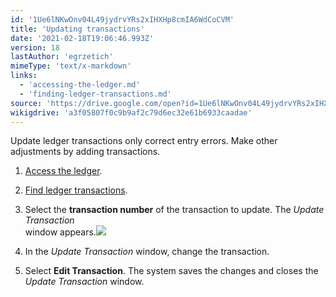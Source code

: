 ```yaml
---
id: '1Ue6lNKwOnv04L49jydrvYRs2xIHXHp8cmIA6WdCoCVM'
title: 'Updating transactions'
date: '2021-02-18T19:06:46.993Z'
version: 18
lastAuthor: 'egrzetich'
mimeType: 'text/x-markdown'
links:
  - 'accessing-the-ledger.md'
  - 'finding-ledger-transactions.md'
source: 'https://drive.google.com/open?id=1Ue6lNKwOnv04L49jydrvYRs2xIHXHp8cmIA6WdCoCVM'
wikigdrive: 'a3f05807f0c9b9af2c79d6ec32e61b6933caadae'
---
```

Update ledger transactions only correct entry errors. Make other adjustments by adding transactions.
1. [Access the ledger](accessing-the-ledger.md).
2. [Find ledger transactions](finding-ledger-transactions.md).
3. Select the <strong>transaction number</strong> of the transaction to update. The <em>Update Transaction</em>  
    window appears.<img src="../updating-transactions.assets/100000000000053B0000026798872BBEA622DF44.png" />  

4. In the <em>Update Transaction</em> window, change the transaction.
5. Select <strong>Edit Transaction</strong>. The system saves the changes and closes the <em>Update Transaction</em> window.
